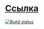 # [Ссылка](https://cherry-pynya.github.io/netology_ahj_gobo/)
[![Build status](https://ci.appveyor.com/api/projects/status/r75d8wqys736v5ub?svg=true)](https://ci.appveyor.com/project/cherry-pynya/taks-traker)
